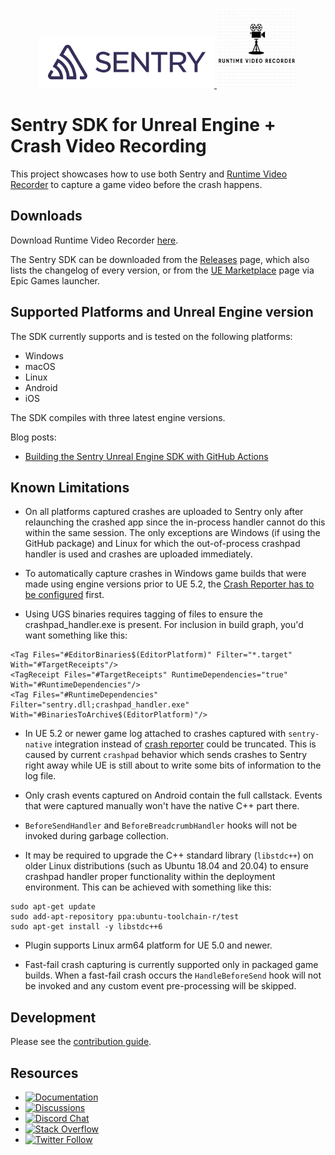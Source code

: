 <p align="center">
  <a href="https://sentry.io" target="_blank" align="left">
    <img src="https://raw.githubusercontent.com/getsentry/sentry-unity/main/.github/sentry-wordmark-dark-400x119.svg" width="280">
  </a>
  <a href="https://unrealsolutions.com" target="_blank" align="right">
    <img src="https://raw.githubusercontent.com/UnrealSolutionsLtd/RuntimeVideoRecorderDocs/main/Icon128.PNG">
  </a>
  <br />
</p>
<p align="center">

Sentry SDK for Unreal Engine + Crash Video Recording
===========

This project showcases how to use both Sentry and [Runtime Video Recorder](https://unrealsolutions.com/) to capture a game video before the crash happens.   

## Downloads

Download Runtime Video Recorder [here](https://unrealsolutions.com/).

The Sentry SDK can be downloaded from the [Releases] page, which also lists the
changelog of every version, or from the [UE Marketplace] page via Epic Games launcher.

[releases]: https://github.com/getsentry/sentry-unreal/releases
[UE Marketplace]: https://www.unrealengine.com/marketplace/en-US/product/sentry-01

## Supported Platforms and Unreal Engine version

The SDK currently supports and is tested on the following platforms:

- Windows
- macOS
- Linux 
- Android
- iOS

The SDK compiles with three latest engine versions.

Blog posts:
* [Building the Sentry Unreal Engine SDK with GitHub Actions](https://blog.sentry.io/building-the-sentry-unreal-engine-sdk-with-github-actions/)

## Known Limitations

- On all platforms captured crashes are uploaded to Sentry only after relaunching the crashed app since the in-process handler cannot do this within the same session. The only exceptions are Windows (if using the GitHub package) and Linux for which the out-of-process crashpad handler is used and crashes are uploaded immediately.

- To automatically capture crashes in Windows game builds that were made using engine versions prior to UE 5.2, the [Crash Reporter has to be configured](https://docs.sentry.io/platforms/unreal/setup-crashreport/) first.
  
- Using UGS binaries requires tagging of files to ensure the crashpad_handler.exe is present. For inclusion in build graph, you'd want something like this: 
```
<Tag Files="#EditorBinaries$(EditorPlatform)" Filter="*.target" With="#TargetReceipts"/>
<TagReceipt Files="#TargetReceipts" RuntimeDependencies="true" With="#RuntimeDependencies"/>
<Tag Files="#RuntimeDependencies" Filter="sentry.dll;crashpad_handler.exe" With="#BinariesToArchive$(EditorPlatform)"/>
 ```

- In UE 5.2 or newer game log attached to crashes captured with `sentry-native` integration instead of [crash reporter](https://docs.sentry.io/platforms/unreal/setup-crashreport/) could be truncated. This is caused by current `crashpad` behavior which sends crashes to Sentry right away while UE is still about to write some bits of information to the log file.

- Only crash events captured on Android contain the full callstack. Events that were captured manually won't have the native C++ part there.

- `BeforeSendHandler` and `BeforeBreadcrumbHandler` hooks will not be invoked during garbage collection.

- It may be required to upgrade the C++ standard library (`libstdc++`) on older Linux distributions (such as Ubuntu 18.04 and 20.04) to ensure crashpad handler proper functionality within the deployment environment. This can be achieved with something like this:
```
sudo apt-get update
sudo add-apt-repository ppa:ubuntu-toolchain-r/test
sudo apt-get install -y libstdc++6
```

- Plugin supports Linux arm64 platform for UE 5.0 and newer.

- Fast-fail crash capturing is currently supported only in packaged game builds. When a fast-fail crash occurs the `HandleBeforeSend` hook will not be invoked and any custom event pre-processing will be skipped.

## Development

Please see the [contribution guide](./CONTRIBUTING.md).

## Resources

* [![Documentation](https://img.shields.io/badge/documentation-sentry.io-green.svg)](https://docs.sentry.io/platforms/unreal/)
* [![Discussions](https://img.shields.io/github/discussions/getsentry/sentry-unreal.svg)](https://github.com/getsentry/sentry-unreal/discussions)
* [![Discord Chat](https://img.shields.io/discord/621778831602221064?logo=discord&logoColor=ffffff&color=7389D8)](https://discord.gg/PXa5Apfe7K)  
* [![Stack Overflow](https://img.shields.io/badge/stack%20overflow-sentry-green.svg)](http://stackoverflow.com/questions/tagged/sentry)
* [![Twitter Follow](https://img.shields.io/twitter/follow/getsentry?label=getsentry&style=social)](https://twitter.com/intent/follow?screen_name=getsentry)
